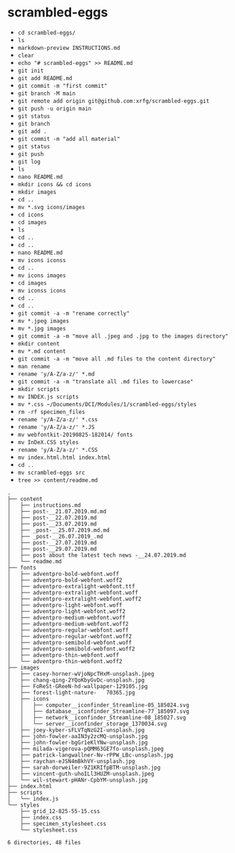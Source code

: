 # scrambled-eggs

- `cd scrambled-eggs/`
- `ls`
- `markdown-preview INSTRUCTIONS.md` 
- `clear`
- `echo "# scrambled-eggs" >> README.md`
- `git init`
- `git add README.md` 
- `git commit -m "first commit"`
- `git branch -M main`
- `git remote add origin git@github.com:xrfg/scrambled-eggs.git`
- `git push -u origin main`
- `git status`
- `git branch`
- `git add .`
- `git commit -m "add all material"`
- `git status`
- `git push`
- `git log`
- `ls`
- `nano README.md`
- `mkdir icons && cd icons`
- `mkdir images`
- `cd ..`
- `mv *.svg icons/images`
- `cd icons`
- `cd images`
- `ls`
- `cd ..`
- `cd ..`
- `nano README.md`
- `mv icons iconss`
- `cd ..`
- `mv icons images`
- `cd images`
- `mv iconss icons`
- `cd ..`
- `cd ..`
- `git commit -a -m "rename correctly"`
- `mv *.jpeg images`
- `mv *.jpg images`
- `git commit -a -m "move all .jpeg and .jpg to the images directory"`
- `mkdir content`
- `mv *.md content`
- `git commit -a -m "move all .md files to the content directory"`
- `man rename`
- `rename 'y/A-Z/a-z/' *.md`
- `git commit -a -m "translate all .md files to lowercase"`
- `mkdir scripts`
- `mv INDEX.js scripts`
- `mv *.css ~/Documents/DCI/Modules/1/scrambled-eggs/styles`
- `rm -rf specimen_files`
- `rename 'y/A-Z/a-z/' *.css`
- `rename 'y/A-Z/a-z/' *.JS`
- `mv webfontkit-20190825-182014/ fonts`
- `mv InDeX.CSS styles`
- `rename 'y/A-Z/a-z/' *.CSS`
- `mv index.html.html index.html`
- `cd ..`
- `mv scrambled-eggs src`
- `tree >> content/readme.md`

```
.
├── content
│   ├── instructions.md
│   ├── post-__21.07.2019.md.md
│   ├── post-__22.07.2019.md
│   ├── post-__23.07.2019.md
│   ├── _post-__25.07.2019.md.md
│   ├── _post-__26.07.2019_.md
│   ├── post-__27.07.2019.md
│   ├── post-__29.07.2019.md
│   ├── post about the latest tech news -__24.07.2019.md
│   └── readme.md
├── fonts
│   ├── adventpro-bold-webfont.woff
│   ├── adventpro-bold-webfont.woff2
│   ├── adventpro-extralight-webfont.ttf
│   ├── adventpro-extralight-webfont.woff
│   ├── adventpro-extralight-webfont.woff2
│   ├── adventpro-light-webfont.woff
│   ├── adventpro-light-webfont.woff2
│   ├── adventpro-medium-webfont.woff
│   ├── adventpro-medium-webfont.woff2
│   ├── adventpro-regular-webfont.woff
│   ├── adventpro-regular-webfont.woff2
│   ├── adventpro-semibold-webfont.woff
│   ├── adventpro-semibold-webfont.woff2
│   ├── adventpro-thin-webfont.woff
│   └── adventpro-thin-webfont.woff2
├── images
│   ├── casey-horner-wVjoNpcTHxM-unsplash.jpeg
│   ├── chang-qing-2YQoKbyGvDc-unsplash.jpg
│   ├── FoReSt-GReeN-hd-wallpaper-129105.jpg
│   ├── forest-light-nature-   70365.jpg
│   ├── icons
│   │   ├── computer__iconfinder_Streamline-05_185024.svg
│   │   ├── database__iconfinder_Streamline-77_185097.svg
│   │   ├── network__iconfinder_Streamline-08_185027.svg
│   │   └── server__iconfinder_storage_1370034.svg
│   ├── joey-kyber-sFLVTqNzG2I-unsplash.jpg
│   ├── john-fowler-aaIN3y2zcMQ-unsplash.jpg
│   ├── john-fowler-bgGr1eKlYNw-unsplash.jpg
│   ├── milada-vigerova-pQMM63GE7fo-unsplash.jpeg
│   ├── patrick-langwallner-Nv-rPPW_LBc-unsplash.jpg
│   ├── raychan-eJSN4mBkhVY-unsplash.jpg
│   ├── sarah-dorweiler-9Z1KRIfpBTM-unsplash.jpg
│   ├── vincent-guth-uhoILl3HUZM-unsplash.jpeg
│   └── wil-stewart-pHANr-CpbYM-unsplash.jpg
├── index.html
├── scripts
│   └── index.js
└── styles
    ├── grid_12-825-55-15.css
    ├── index.css
    ├── specimen_stylesheet.css
    └── stylesheet.css

6 directories, 48 files
```
